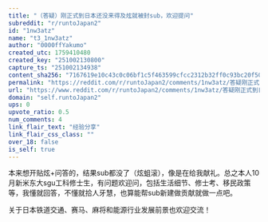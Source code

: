 ```yaml
---
title: "（答疑）刚正式到日本还没来得及炫就被封sub，欢迎提问"
subreddit: "r/runtoJapan2"
id: "1nw3atz"
name: "t3_1nw3atz"
author: "0000ffYakumo"
created_utc: 1759410480
created_key: "251002130800"
capture_ts: "251002134938"
content_sha256: "7167619e10c43c0c06bf1c5f463599cfcc2312b32ff0c93bc20f5001d10945b6"
permalink: "https://reddit.com/r/runtoJapan2/comments/1nw3atz/答疑刚正式到日本还没来得及炫就被封sub欢迎提问/"
url: "https://www.reddit.com/r/runtoJapan2/comments/1nw3atz/答疑刚正式到日本还没来得及炫就被封sub欢迎提问/"
domain: "self.runtoJapan2"
ups: 0
upvote_ratio: 0.5
num_comments: 4
link_flair_text: "经验分享"
link_flair_css_class: ""
over_18: false
is_self: true
---
```


本来想开贴炫+问答的，结果sub都没了（炫蛆滚），像是在给我献礼。总之本人10月新米东大sgu工科修士生，有问题欢迎问，包括生活细节、修士考、移民政策等，我懂就回答，不懂就拾人牙慧，也算能帮sub新建做贡献就做一点吧。

关于日本铁道交通、赛马、麻将和能源行业发展前景也欢迎交流！
